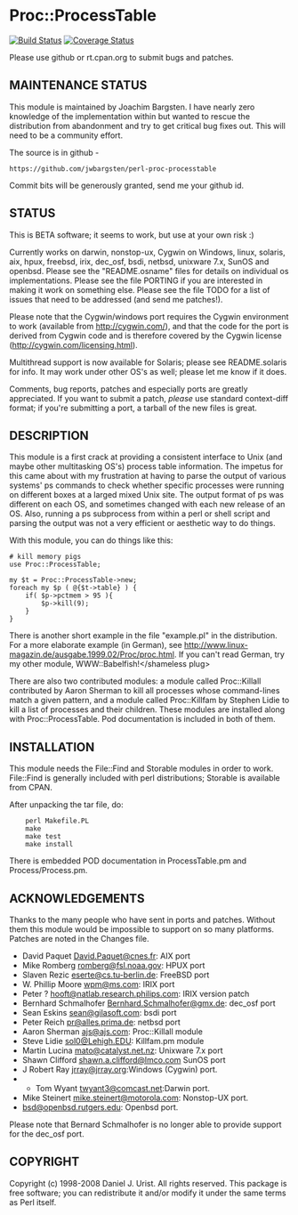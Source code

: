 # Proc::ProcessTable

[![Build Status](https://travis-ci.org/jwbargsten/perl-proc-processtable.svg?branch=master)](https://travis-ci.org/jwbargsten/perl-proc-processtable) [![Coverage Status](https://coveralls.io/repos/github/jwbargsten/perl-proc-processtable/badge.svg?branch=master)](https://coveralls.io/github/jwbargsten/perl-proc-processtable?branch=master)

Please use github or rt.cpan.org to submit bugs and patches.

## MAINTENANCE STATUS

This module is maintained by Joachim Bargsten. I have nearly zero knowledge of
the implementation within but wanted to rescue the distribution from
abandonment and try to get critical bug fixes out. This will need to be
a community effort.

The source is in github -

    https://github.com/jwbargsten/perl-proc-processtable

Commit bits will be generously granted, send me your github id.

## STATUS

This is BETA software; it seems to work, but use at your own risk :)

Currently works on darwin, nonstop-ux, Cygwin on Windows, linux,
solaris, aix, hpux, freebsd, irix, dec_osf, bsdi, netbsd, unixware 7.x,
SunOS and openbsd. Please see the "README.osname" files for details on
individual os implementations. Please see the file PORTING if you are
interested in making it work on something else. Please see the file
TODO for a list of issues that need to be addressed (and send me
patches!).

Please note that the Cygwin/windows port requires the Cygwin
environment to work (available from http://cygwin.com/), and that the
code for the port is derived from Cygwin code and is therefore covered
by the Cygwin license (http://cygwin.com/licensing.html).

Multithread support is now available for Solaris; please see
README.solaris for info. It may work under other OS's as well; please
let me know if it does.

Comments, bug reports, patches and especially ports are greatly
appreciated. If you want to submit a patch, *please* use standard
context-diff format; if you're submitting a port, a tarball of the new
files is great.

## DESCRIPTION

This module is a first crack at providing a consistent interface to
Unix (and maybe other multitasking OS's) process table information.
The impetus for this came about with my frustration at having to parse
the output of various systems' ps commands to check whether specific
processes were running on different boxes at a larged mixed Unix site.
The output format of ps was different on each OS, and sometimes
changed with each new release of an OS. Also, running a ps subprocess
from within a perl or shell script and parsing the output was not a
very efficient or aesthetic way to do things.

With this module, you can do things like this:

    # kill memory pigs
    use Proc::ProcessTable;

    my $t = Proc::ProcessTable->new;
    foreach my $p ( @{$t->table} ) {
        if( $p->pctmem > 95 ){
	        $p->kill(9);
        }
    }

There is another short example in the file "example.pl" in the
distribution. For a more elaborate example (in German), see
<http://www.linux-magazin.de/ausgabe.1999.02/Proc/proc.html>.
<shameless plug> If you can't read German, try my other module,
WWW::Babelfish!</shameless plug>

There are also two contributed modules: a module called Proc::Killall
contributed by Aaron Sherman to kill all processes whose command-lines
match a given pattern, and a module called Proc::Killfam by Stephen
Lidie to kill a list of processes and their children. These modules
are installed along with Proc::ProcessTable. Pod documentation is
included in both of them.


## INSTALLATION

This module needs the File::Find and Storable modules in order to
work. File::Find is generally included with perl distributions;
Storable is available from CPAN.

After unpacking the tar file, do:

        perl Makefile.PL
        make
        make test
        make install

There is embedded POD documentation in ProcessTable.pm and
Process/Process.pm.

## ACKNOWLEDGEMENTS

Thanks to the many people who have sent in ports and patches. Without
them this module would be impossible to support on so many platforms.
Patches are noted in the Changes file.

* David Paquet <David.Paquet@cnes.fr>: AIX port
* Mike Romberg <romberg@fsl.noaa.gov>: HPUX port
* Slaven Rezic <eserte@cs.tu-berlin.de>: FreeBSD port
* W. Phillip Moore <wpm@ms.com>: IRIX port
* Peter ? <hooft@natlab.research.philips.com>: IRIX version patch
* Bernhard Schmalhofer <Bernhard.Schmalhofer@gmx.de>: dec_osf port
* Sean Eskins <sean@gilasoft.com>: bsdi port
* Peter Reich <pr@alles.prima.de>: netbsd port
* Aaron Sherman <ajs@ajs.com>: Proc::Killall module
* Steve Lidie <sol0@Lehigh.EDU>: Killfam.pm module
* Martin Lucina <mato@catalyst.net.nz>: Unixware 7.x port
* Shawn Clifford <shawn.a.clifford@lmco.com> SunOS port
* J Robert Ray <jrray@jrray.org>:Windows (Cygwin) port.
* * Tom Wyant <twyant3@comcast.net>:Darwin port.
* Mike Steinert <mike.steinert@motorola.com>: Nonstop-UX port.
* <bsd@openbsd.rutgers.edu>: Openbsd port.

Please note that Bernard Schmalhofer is no longer able to provide
support for the dec_osf port.

## COPYRIGHT

Copyright (c) 1998-2008 Daniel J. Urist. All rights reserved.
This package is free software; you can redistribute it and/or modify
it under the same terms as Perl itself.

